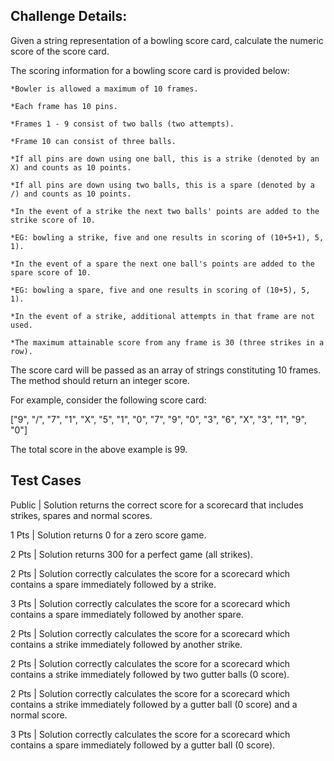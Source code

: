 ## Challenge Details:

Given a string representation of a bowling score card, calculate the numeric score of the score card.

The scoring information for a bowling score card is provided below:

`*Bowler is allowed a maximum of 10 frames.`

`*Each frame has 10 pins.`

`*Frames 1 - 9 consist of two balls (two attempts).`

`*Frame 10 can consist of three balls.`

`*If all pins are down using one ball, this is a strike (denoted by an X) and counts as 10 points.`

`*If all pins are down using two balls, this is a spare (denoted by a /) and counts as 10 points.`

`*In the event of a strike the next two balls' points are added to the strike score of 10.`

`*EG: bowling a strike, five and one results in scoring of (10+5+1), 5, 1).`

`*In the event of a spare the next one ball's points are added to the spare score of 10.`

`*EG: bowling a spare, five and one results in scoring of (10+5), 5, 1).`

`*In the event of a strike, additional attempts in that frame are not used.`

`*The maximum attainable score from any frame is 30 (three strikes in a row).`


The score card will be passed as an array of strings constituting 10 frames. The method should return an integer score.

For example, consider the following score card:

["9", "/", "7", "1", "X", "5", "1", "0", "7", "9", "0", "3", "6", "X", "3", "1", "9", "0"]

The total score in the above example is 99.

## Test Cases

Public | Solution returns the correct score for a scorecard that includes strikes, spares and normal scores.

1 Pts | Solution returns 0 for a zero score game.

2 Pts | Solution returns 300 for a perfect game (all strikes).

2 Pts | Solution correctly calculates the score for a scorecard which contains a spare immediately followed by a strike.

3 Pts | Solution correctly calculates the score for a scorecard which contains a spare immediately followed by another spare.

2 Pts | Solution correctly calculates the score for a scorecard which contains a strike immediately followed by another strike.

2 Pts | Solution correctly calculates the score for a scorecard which contains a strike immediately followed by two gutter balls (0 score).

2 Pts | Solution correctly calculates the score for a scorecard which contains a strike immediately followed by a gutter ball (0 score) and a normal score.

3 Pts | Solution correctly calculates the score for a scorecard which contains a spare immediately followed by a gutter ball (0 score).